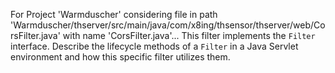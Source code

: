 For Project 'Warmduscher' considering file in path 'Warmduscher/thserver/src/main/java/com/x8ing/thsensor/thserver/web/CorsFilter.java' with name 'CorsFilter.java'... 
This filter implements the `Filter` interface. Describe the lifecycle methods of a `Filter` in a Java Servlet environment and how this specific filter utilizes them.